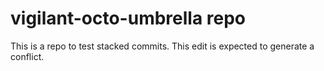 # vigilant-octo-umbrella repo

This is a repo to test stacked commits. This edit is expected to generate a conflict.
